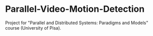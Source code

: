 # Parallel-Video-Motion-Detection
Project for "Parallel and Distributed Systems: Paradigms and Models" course (University of Pisa).
